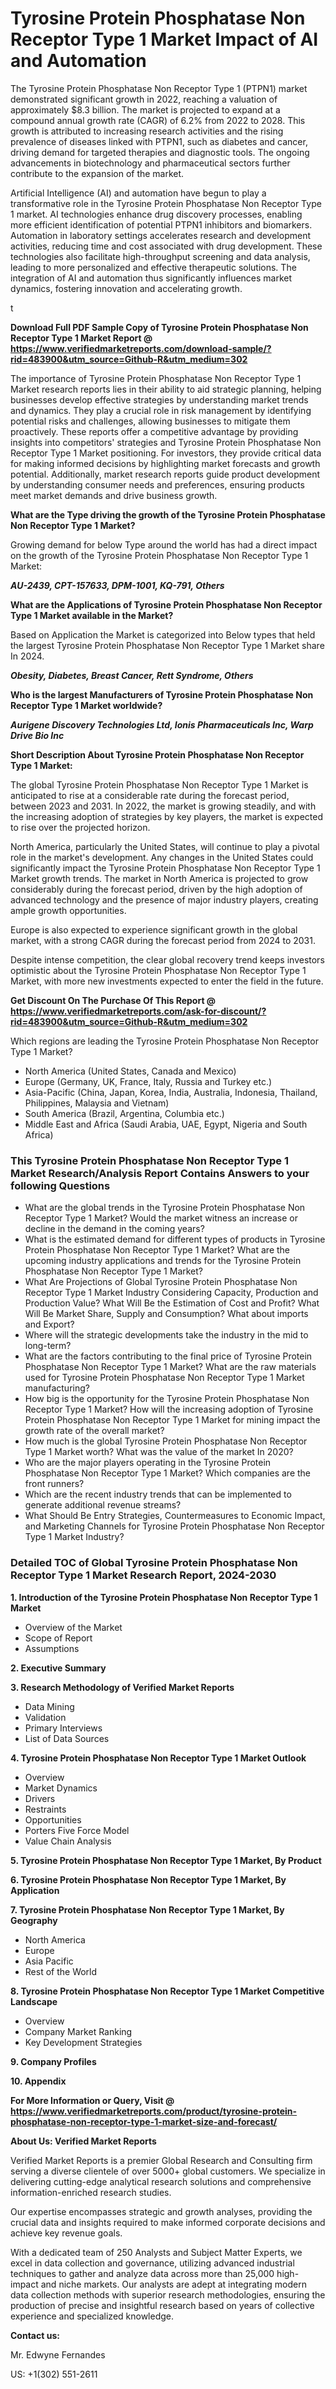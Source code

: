 <meta name="title" content="Global Tyrosine Protein Phosphatase Non Receptor Type 1 Market Impact of AI and Automation"><meta name="description" content="The Tyrosine Protein Phosphatase Non Receptor Type 1 (PTPN1) market demonstrated significant growth in 2022, reaching a valuation of approximately $8.3 billion. The ma"><meta name="title" content="Tyrosine Protein Phosphatase Non Receptor Type 1 Market Size, Share, Scope, Trends, Growth, Opportunities, Analysis, Forecast"><h1>Tyrosine Protein Phosphatase Non Receptor Type 1 Market Impact of AI and Automation</h1><p>The Tyrosine Protein Phosphatase Non Receptor Type 1 (PTPN1) market demonstrated significant growth in 2022, reaching a valuation of approximately $8.3 billion. The market is projected to expand at a compound annual growth rate (CAGR) of 6.2% from 2022 to 2028. This growth is attributed to increasing research activities and the rising prevalence of diseases linked with PTPN1, such as diabetes and cancer, driving demand for targeted therapies and diagnostic tools. The ongoing advancements in biotechnology and pharmaceutical sectors further contribute to the expansion of the market.</p><p>Artificial Intelligence (AI) and automation have begun to play a transformative role in the Tyrosine Protein Phosphatase Non Receptor Type 1 market. AI technologies enhance drug discovery processes, enabling more efficient identification of potential PTPN1 inhibitors and biomarkers. Automation in laboratory settings accelerates research and development activities, reducing time and cost associated with drug development. These technologies also facilitate high-throughput screening and data analysis, leading to more personalized and effective therapeutic solutions. The integration of AI and automation thus significantly influences market dynamics, fostering innovation and accelerating growth.</p>t</p><p id="" class=""><strong>Download Full PDF Sample Copy of Tyrosine Protein Phosphatase Non Receptor Type 1 Market Report @ <a href="https://www.verifiedmarketreports.com/download-sample/?rid=483900&utm_source=Github-R&utm_medium=302" target="_blank">https://www.verifiedmarketreports.com/download-sample/?rid=483900&utm_source=Github-R&utm_medium=302</a></strong></p><p>The importance of&nbsp;Tyrosine Protein Phosphatase Non Receptor Type 1 Market research reports lies in their ability to aid strategic planning, helping businesses develop effective strategies by understanding market trends and dynamics. They play a crucial role in risk management by identifying potential risks and challenges, allowing businesses to mitigate them proactively. These reports offer a competitive advantage by providing insights into competitors' strategies and Tyrosine Protein Phosphatase Non Receptor Type 1 Market positioning. For investors, they provide critical data for making informed decisions by highlighting market forecasts and growth potential. Additionally, market research reports guide product development by understanding consumer needs and preferences, ensuring products meet market demands and drive business growth.</p><p><strong>What are the&nbsp;Type driving the growth of the Tyrosine Protein Phosphatase Non Receptor Type 1 Market?</strong></p><p id="" class="">Growing demand for below Type around the world has had a direct impact on the growth of the Tyrosine Protein Phosphatase Non Receptor Type 1 Market:</p><em><strong>AU-2439, CPT-157633, DPM-1001, KQ-791, Others</strong></em></p><strong>What are the&nbsp;Applications&nbsp;of Tyrosine Protein Phosphatase Non Receptor Type 1 Market available in the Market?</strong></p><p id="" class="">Based on Application the Market is categorized into Below types that held the largest Tyrosine Protein Phosphatase Non Receptor Type 1 Market share In 2024.</p><em><strong>Obesity, Diabetes, Breast Cancer, Rett Syndrome, Others</strong></em></p><strong>Who is the largest Manufacturers of Tyrosine Protein Phosphatase Non Receptor Type 1 Market worldwide?</strong></p><p><em><strong>Aurigene Discovery Technologies Ltd, Ionis Pharmaceuticals Inc, Warp Drive Bio Inc</strong></em></p><p id="" class=""><strong>Short Description About Tyrosine Protein Phosphatase Non Receptor Type 1 Market:</strong></p><p>The global Tyrosine Protein Phosphatase Non Receptor Type 1 Market is anticipated to rise at a considerable rate during the forecast period, between 2023 and 2031. In 2022, the market is growing steadily, and with the increasing adoption of strategies by key players, the market is expected to rise over the projected horizon.</p><p>North America, particularly the United States, will continue to play a pivotal role in the market's development. Any changes in the United States could significantly impact the Tyrosine Protein Phosphatase Non Receptor Type 1 Market growth trends. The market in North America is projected to grow considerably during the forecast period, driven by the high adoption of advanced technology and the presence of major industry players, creating ample growth opportunities.</p><p>Europe is also expected to experience significant growth in the global market, with a strong CAGR during the forecast period from 2024 to 2031.</p><p>Despite intense competition, the clear global recovery trend keeps investors optimistic about the Tyrosine Protein Phosphatase Non Receptor Type 1 Market, with more new investments expected to enter the field in the future.</p><p id="" class=""><strong>Get Discount On The Purchase Of This Report @ <a href="https://www.verifiedmarketreports.com/ask-for-discount/?rid=483900&utm_source=Github-R&utm_medium=302" target="_blank">https://www.verifiedmarketreports.com/ask-for-discount/?rid=483900&utm_source=Github-R&utm_medium=302</a></strong></p>Which regions are leading the Tyrosine Protein Phosphatase Non Receptor Type 1 Market?</p><ul><li>North America (United States, Canada and Mexico)</li><li>Europe (Germany, UK, France, Italy, Russia and Turkey etc.)</li><li>Asia-Pacific (China, Japan, Korea, India, Australia, Indonesia, Thailand, Philippines, Malaysia and Vietnam)</li><li>South America (Brazil, Argentina, Columbia etc.)</li><li>Middle East and Africa (Saudi Arabia, UAE, Egypt, Nigeria and South Africa)</li></ul><h3 id="" class="">This Tyrosine Protein Phosphatase Non Receptor Type 1 Market Research/Analysis Report Contains Answers to your following Questions</h3><ul><li>What are the global trends in the Tyrosine Protein Phosphatase Non Receptor Type 1 Market? Would the market witness an increase or decline in the demand in the coming years?</li><li>What is the estimated demand for different types of products in Tyrosine Protein Phosphatase Non Receptor Type 1 Market? What are the upcoming industry applications and trends for the Tyrosine Protein Phosphatase Non Receptor Type 1 Market?</li><li>What Are Projections of Global Tyrosine Protein Phosphatase Non Receptor Type 1 Market Industry Considering Capacity, Production and Production Value? What Will Be the Estimation of Cost and Profit? What Will Be Market Share, Supply and Consumption? What about imports and Export?</li><li>Where will the strategic developments take the industry in the mid to long-term?</li><li>What are the factors contributing to the final price of Tyrosine Protein Phosphatase Non Receptor Type 1 Market? What are the raw materials used for Tyrosine Protein Phosphatase Non Receptor Type 1 Market manufacturing?</li><li>How big is the opportunity for the Tyrosine Protein Phosphatase Non Receptor Type 1 Market? How will the increasing adoption of Tyrosine Protein Phosphatase Non Receptor Type 1 Market for mining impact the growth rate of the overall market?</li><li>How much is the global Tyrosine Protein Phosphatase Non Receptor Type 1 Market worth? What was the value of the market In 2020?</li><li>Who are the major players operating in the Tyrosine Protein Phosphatase Non Receptor Type 1 Market? Which companies are the front runners?</li><li>Which are the recent industry trends that can be implemented to generate additional revenue streams?</li><li>What Should Be Entry Strategies, Countermeasures to Economic Impact, and Marketing Channels for Tyrosine Protein Phosphatase Non Receptor Type 1 Market Industry?</li></ul><h3 id="" class="">Detailed TOC of Global Tyrosine Protein Phosphatase Non Receptor Type 1 Market Research Report, 2024-2030</h3><p id="" class=""><strong>1. Introduction of the Tyrosine Protein Phosphatase Non Receptor Type 1 Market</strong></p><ul><li>Overview of the Market</li><li>Scope of Report</li><li>Assumptions</li></ul><p id="" class=""><strong>2. Executive Summary</strong></p><p id="" class=""><strong>3. Research Methodology of Verified Market Reports</strong></p><ul><li>Data Mining</li><li>Validation</li><li>Primary Interviews</li><li>List of Data Sources</li></ul><p id="" class=""><strong>4. Tyrosine Protein Phosphatase Non Receptor Type 1 Market Outlook</strong></p><ul><li>Overview</li><li>Market Dynamics</li><li>Drivers</li><li>Restraints</li><li>Opportunities</li><li>Porters Five Force Model</li><li>Value Chain Analysis</li></ul><p id="" class=""><strong>5. Tyrosine Protein Phosphatase Non Receptor Type 1 Market, By Product</strong></p><p id="" class=""><strong>6. Tyrosine Protein Phosphatase Non Receptor Type 1 Market, By Application</strong></p><p id="" class=""><strong>7. Tyrosine Protein Phosphatase Non Receptor Type 1 Market, By Geography</strong></p><ul><li>North America</li><li>Europe</li><li>Asia Pacific</li><li>Rest of the World</li></ul><p id="" class=""><strong>8. Tyrosine Protein Phosphatase Non Receptor Type 1 Market Competitive Landscape</strong></p><ul><li>Overview</li><li>Company Market Ranking</li><li>Key Development Strategies</li></ul><p id="" class=""><strong>9. Company Profiles</strong></p><p id="" class=""><strong>10. Appendix</strong></p><p id="" class=""><strong>For More Information or Query, Visit @ <a href="https://www.verifiedmarketreports.com/product/tyrosine-protein-phosphatase-non-receptor-type-1-market-size-and-forecast/" target="_blank">https://www.verifiedmarketreports.com/product/tyrosine-protein-phosphatase-non-receptor-type-1-market-size-and-forecast/</a></strong></p><p id="" class=""><strong>About Us: Verified Market Reports</strong></p><p id="" class="">Verified Market Reports is a premier Global Research and Consulting firm serving a diverse clientele of over 5000+ global customers. We specialize in delivering cutting-edge analytical research solutions and comprehensive information-enriched research studies.</p><p id="" class="">Our expertise encompasses strategic and growth analyses, providing the crucial data and insights required to make informed corporate decisions and achieve key revenue goals.</p><p id="" class="">With a dedicated team of 250 Analysts and Subject Matter Experts, we excel in data collection and governance, utilizing advanced industrial techniques to gather and analyze data across more than 25,000 high-impact and niche markets. Our analysts are adept at integrating modern data collection methods with superior research methodologies, ensuring the production of precise and insightful research based on years of collective experience and specialized knowledge.</p><p id="" class=""><strong>Contact us:</strong></p><p id="" class="">Mr. Edwyne Fernandes</p><p id="" class="">US: +1(302) 551-2611</p>